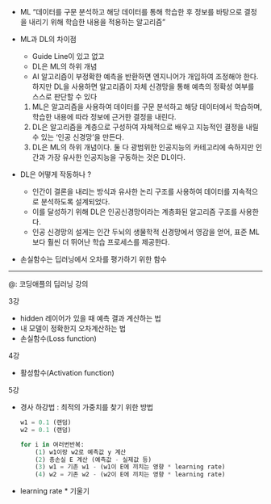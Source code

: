 
- ML
	“데이터를 구문 분석하고 해당 데이터를 통해 학습한 후 정보를 바탕으로 결정을 내리기 위해 학습한 내용을 적용하는 알고리즘”

- ML과 DL의 차이점
	- Guide Line이 있고 없고
	- DL은 ML의 하위 개념
	- AI 알고리즘이 부정확한 예측을 반환하면 엔지니어가 개입하여 조정해야 한다. 하지만 DL을 사용하면 알고리즘이 자체 신경망을 통해 예측의 정확성 여부를 스스로 판단할 수 있다
	1. ML은 알고리즘을 사용하여 데이터를 구문 분석하고 해당 데이터에서 학습하며, 학습한 내용에 따라 정보에 근거한 결정을 내린다.
	2. DL은 알고리즘을 계층으로 구성하여 자체적으로 배우고 지능적인 결정을 내릴 수 있는 ‘인공 신경망’을 만든다.
	3. DL은 ML의 하위 개념이다. 둘 다 광범위한 인공지능의 카테고리에 속하지만 인간과 가장 유사한 인공지능을 구동하는 것은 DL이다.

- DL은 어떻게 작동하나 ?
	- 인간이 결론을 내리는 방식과 유사한 논리 구조를 사용하여 데이터를 지속적으로 분석하도록 설계되었다.
	- 이를 달성하기 위해 DL은 인공신경망이라는 계층화된 알고리즘 구조를 사용한다.
	- 인공 신경망의 설게는 인간 두뇌의 생물학적 신경망에서 영감을 얻어, 표준 ML보다 훨씬 더 뛰어난 학습 프로세스를 제공한다.

- 손실함수는 딥러닝에서 오차를 평가하기 위한 함수

---- 
@: 코딩애플의 딥러닝 강의

3강
- hidden 레이어가 있을 때 예측 결과 계산하는 법
- 내 모델이 정확한지 오차계산하는 법
- 손실함수(Loss function)

4강
- 활성함수(Activation function)  

5강
- 경사 하강법 : 최적의 가중치를 찾기 위한 방법
	```python
	w1 = 0.1 (랜덤)
	w2 = 0.1 (랜덤)

	for i in 여러번반복:
		(1) w1이랑 w2로 예측값 y 계산
		(2) 총손실 E 계산 (예측값 - 실제값 등)
		(3) w1 = 기존 w1 - (w1이 E에 끼치는 영향 * learning rate)
		(4) w2 = 기존 w2 - (w2이 E에 끼치는 영향 * learning rate)
	```
- learning rate * 기울기